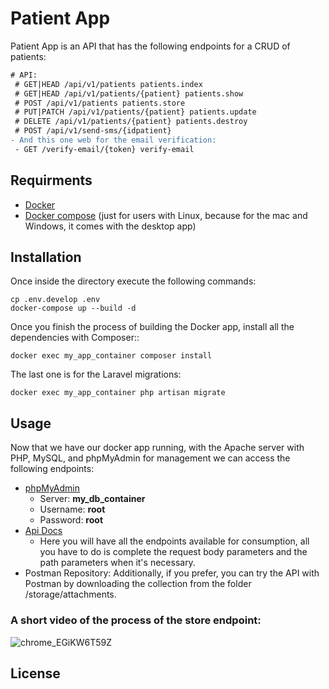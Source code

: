 # Patient App

Patient App is an API that has the following endpoints for a CRUD of patients:

```diff
# API:
 # GET|HEAD /api/v1/patients patients.index
 # GET|HEAD /api/v1/patients/{patient} patients.show
 # POST /api/v1/patients patients.store
 # PUT|PATCH /api/v1/patients/{patient} patients.update
 # DELETE /api/v1/patients/{patient} patients.destroy
 # POST /api/v1/send-sms/{idpatient}
- And this one web for the email verification:
 - GET /verify-email/{token} verify-email
```
## Requirments
- [Docker](https://docs.docker.com/desktop/windows/install/)
- [Docker compose](https://docs.docker.com/compose/install/) (just for users with Linux, because for the mac and Windows, it comes with the desktop app)

## Installation
Once inside the directory execute the following commands:
```
cp .env.develop .env
docker-compose up --build -d
```
Once you finish the process of building the Docker app, install all the dependencies with Composer::
```
docker exec my_app_container composer install
```
The last one is for the Laravel migrations:
```
docker exec my_app_container php artisan migrate
```

## Usage

Now that we have our docker app running, with the Apache server with PHP, MySQL, and phpMyAdmin for management we can access the following endpoints:
* [phpMyAdmin](http://localhost:9002/)
    * Server: **my_db_container**
    * Username: **root**
    * Password: **root**
* [Api Docs](http://localhost:9009/request-docs/)
    * Here you will have all the endpoints available for consumption, all you have to do is complete the request body parameters and the path parameters when it's necessary.
* Postman Repository: Additionally, if you prefer, you can try the API with Postman by downloading the collection from the folder /storage/attachments.

### A short video of the process of the store endpoint:
![chrome_EGiKW6T59Z](https://github.com/tomassueldo/patient-app/assets/84208722/3b630368-66fa-4bdb-92f0-56e43bff3b5c)





## License

